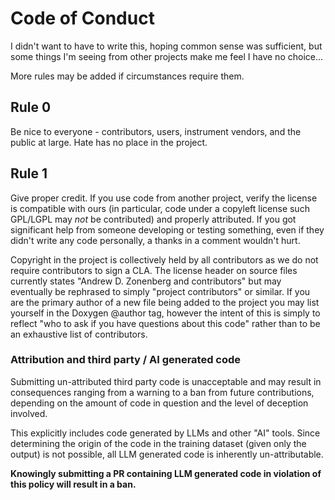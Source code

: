 # Code of Conduct

I didn't want to have to write this, hoping common sense was sufficient, but some things I'm seeing from other projects
make me feel I have no choice...

More rules may be added if circumstances require them.

## Rule 0

Be nice to everyone - contributors, users, instrument vendors, and the public at large. Hate has no place in the project.

## Rule 1

Give proper credit. If you use code from another project, verify the license is compatible with ours (in particular,
code under a copyleft license such GPL/LGPL may *not* be contributed) and properly attributed. If you got significant
help from someone developing or testing something, even if they didn't write any code personally, a thanks in a comment
wouldn't hurt.

Copyright in the project is collectively held by all contributors as we do not require contributors to sign a CLA. The
license header on source files currently states "Andrew D. Zonenberg and contributors" but may eventually be rephrased
to simply "project contributors" or similar. If you are the primary author of a new file being added to the project you
may list yourself in the Doxygen @author tag, however the intent of this is simply to reflect "who to ask if you have
questions about this code" rather than to be an exhaustive list of contributors.

### Attribution and third party / AI generated code

Submitting un-attributed third party code is unacceptable and may result in consequences ranging from a warning to a
ban from future contributions, depending on the amount of code in question and the level of deception involved.

This explicitly includes code generated by LLMs and other "AI" tools. Since determining the origin of the code in the
training dataset (given only the output) is not possible, all LLM generated code is inherently un-attributable.

**Knowingly submitting a PR containing LLM generated code in violation of this policy will result in a ban.**
